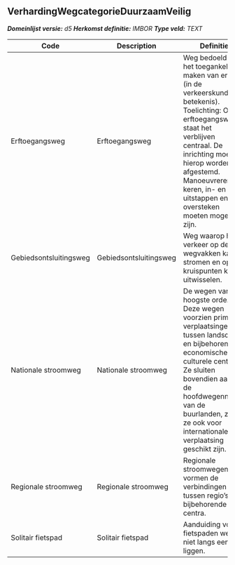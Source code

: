 ﻿## VerhardingWegcategorieDuurzaamVeilig

*__Domeinlijst versie:__ d5*
*__Herkomst definitie:__ IMBOR*
*__Type veld:__ TEXT*

|__Code__ |__Description__ |__Definitie__	|
|	---	|	---	|   ---	| 
| Erftoegangsweg | Erftoegangsweg | Weg bedoeld voor het toegankelijk maken van erven (in de verkeerskundige betekenis). Toelichting: Op erftoegangswegen staat het verblijven centraal. De inrichting moet hierop worden afgestemd. Manoeuvreren, keren, in- en uitstappen en oversteken moeten mogelijk zijn. |
| Gebiedsontsluitingsweg | Gebiedsontsluitingsweg | Weg waarop het verkeer op de wegvakken kan stromen en op de kruispunten kan uitwisselen. |
| Nationale stroomweg | Nationale stroomweg | De wegen van de hoogste orde. Deze wegen voorzien primair in verplaatsingen tussen landsdelen en bijbehorende economische en culturele centra. Ze sluiten bovendien aan op de hoofdwegennetten van de buurlanden, zodat ze ook voor internationale verplaatsing geschikt zijn. |
| Regionale stroomweg | Regionale stroomweg | Regionale stroomwegen vormen de verbindingen tussen regio’s en bijbehorende centra. |
| Solitair fietspad | Solitair fietspad | Aanduiding voor fietspaden welke niet langs een weg liggen. |
